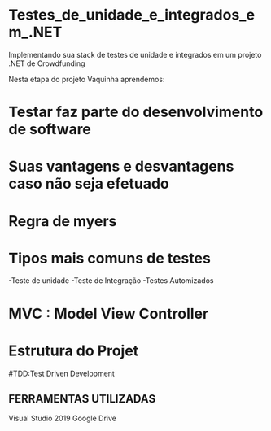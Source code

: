 # Testes_de_unidade_e_integrados_em_.NET
Implementando sua stack de testes de unidade e integrados em um projeto .NET de Crowdfunding

Nesta etapa do projeto Vaquinha aprendemos:
# Testar faz parte do desenvolvimento de  software
# Suas vantagens e desvantagens  caso não seja efetuado
# Regra de myers
#  Tipos mais comuns de testes
  -Teste de unidade
  -Teste de Integração
  -Testes Automizados
# MVC : Model View Controller
# Estrutura do Projet
#TDD:Test Driven Development

## FERRAMENTAS UTILIZADAS ##
Visual Studio 2019
Google Drive
